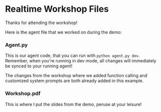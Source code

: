 # Realtime Workshop Files

Thanks for attending the workshop!

Here is the agent file that we worked on during the demo:

### Agent.py
This is our agent code, that you can run with `python agent.py dev`. Remember, when you're running in dev mode, all changes will immediately be synced to your running agent!

The changes from the workshop where we added function calling and customized system prompts are both already added in this example.

### Workshop.pdf

This is where I put the slides from the demo, peruse at your leisure! 
